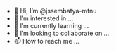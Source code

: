 - 👋 Hi, I’m @jssembatya-mtnu
- 👀 I’m interested in ...
- 🌱 I’m currently learning ...
- 💞️ I’m looking to collaborate on ...
- 📫 How to reach me ...

<!---
jssembatya-mtnu/jssembatya-mtnu is a ✨ special ✨ repository because its `README.md` (this file) appears on your GitHub profile.
You can click the Preview link to take a look at your changes.
--->
